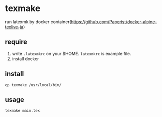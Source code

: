 # texmake
run latexmk by docker container(https://github.com/Paperist/docker-alpine-texlive-ja)


## require

1. write `.latexmkrc` on your $HOME. `latexmkrc` is example file.
2. install docker

## install

```
cp texmake /usr/local/bin/
```

## usage


```
texmake main.tex
```
